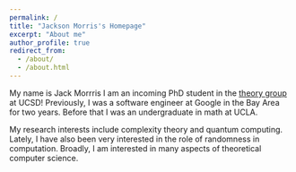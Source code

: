 ```yaml
---
permalink: /
title: "Jackson Morris's Homepage"
excerpt: "About me"
author_profile: true
redirect_from: 
  - /about/
  - /about.html
---
```

     
My name is Jack Morrris I am an incoming PhD student in the [theory group](https://cstheory.ucsd.edu/home.html) at UCSD! Previously, I was a software engineer at Google in the Bay Area for two years. Before that I was an undergraduate in math at UCLA.

My research interests include complexity theory and quantum computing. Lately, I have also been very interested in the role of randomness in computation. Broadly, I am interested in many aspects of theoretical computer science.
